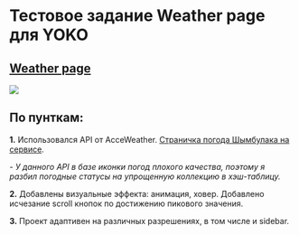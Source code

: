 # Тестовое задание Weather page для YOKO  #
## [Weather page](https://bakemonoo.github.io/weather-page/#/) ##
<img src="https://psv4.userapi.com/c237331/u27278000/docs/d18/3b1d61eab166/Desktop_Screenshot_2023_04_28_-_09_04_59_59.png?extra=yTMZ8ImOXiyzqHSOcqy_sD8Yn9Gh1AQShFDoHk6I689rQa1hqNMal_Y4XzaZudmH_yt7fpmsZlL893S27FNYNKvnliYPVV77go2kwV3UrzHkJTOkmC30gV9fjI_vl16j8J65qqMASzY3nuwU_aL9H0A"></img>


    
## По пунткам: ##

**1.** Использовался API от AcceWeather. [Страничка погода Шымбулака на сервисе](https://www.accuweather.com/ru/kz/chimbulak/65987_poi/weather-forecast/65987_poi).  

*- У данного API в базе иконки погод плохого качества, поэтому я разбил погодные статусы на упрощенную коллекцию в хэш-таблицу.*
  

**2.** Добавлены визуальные эффекта: анимация, ховер. Добавлено исчезание scroll кнопок по достижению пикового значения.  
  
    
**3.** Проект адаптивен на различных разрешениях, в том числе и sidebar. 
